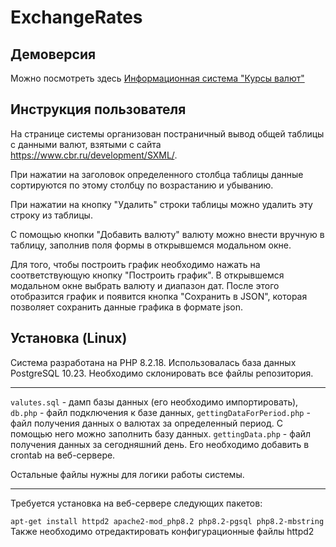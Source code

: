 # ExchangeRates
## Демоверсия
Можно посмотреть здесь [Информационная система "Курсы валют"](http://176.108.144.234/)
## Инструкция пользователя

На странице системы организован постраничный вывод общей таблицы с данными валют, взятыми с сайта https://www.cbr.ru/development/SXML/. 

При нажатии на заголовок определенного столбца таблицы данные сортируются по этому столбцу по возрастанию и убыванию. 

При нажатии на кнопку "Удалить" строки таблицы можно удалить эту строку из таблицы. 

С помощью кнопки "Добавить валюту" валюту можно внести вручную в таблицу, заполнив поля формы в открывшемся модальном окне.

Для того, чтобы построить график необходимо нажать на соответствующую кнопку "Построить график". В открывшемся модальном окне выбрать валюту и диапазон дат. После этого отобразится график и появится кнопка "Сохранить в JSON", которая позволяет сохранить данные графика в формате json.

## Установка (Linux)
Система разработана на PHP 8.2.18. Использовалась база данных PostgreSQL 10.23.
Необходимо склонировать все файлы репозитория. 
___
`valutes.sql` - дамп базы данных (его необходимо импортировать),
`db.php` - файл подключения к базе данных, 
`gettingDataForPeriod.php` - файл получения данных о валютах за определенный период. С помощью него можно заполнить базу данных. 
`gettingData.php` - файл получения данных за сегодняшний день. Его необходимо добавить в crontab на веб-сервере.

Остальные файлы нужны для логики работы системы.
___

Требуется установка на веб-сервере следующих пакетов:

`apt-get install httpd2 apache2-mod_php8.2 php8.2-pgsql php8.2-mbstring`
Также необходимо отредактировать конфигурационные файлы httpd2
